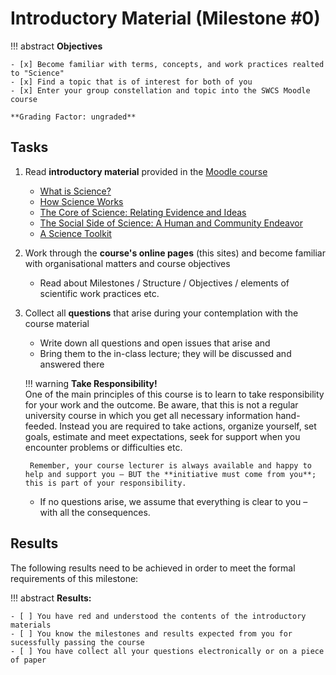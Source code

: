 # Introductory Material (Milestone #0)

!!! abstract
    **Objectives**

    - [x] Become familiar with terms, concepts, and work practices realted to "Science"
    - [x] Find a topic that is of interest for both of you
    - [x] Enter your group constellation and topic into the SWCS Moodle course

    **Grading Factor: ungraded**


## Tasks

1. Read **introductory material** provided in the [Moodle course](https://lernen.h-da.de/course/view.php?id=6893)
    - [What is Science?](https://lernen.h-da.de/mod/resource/view.php?id=303116)
    - [How Science Works](https://lernen.h-da.de/mod/resource/view.php?id=303119)
    - [The Core of Science: Relating Evidence and Ideas](https://lernen.h-da.de/mod/resource/view.php?id=303120)
    - [The Social Side of Science: A Human and Community Endeavor](https://lernen.h-da.de/mod/resource/view.php?id=303122)
    - [A Science Toolkit](https://lernen.h-da.de/mod/resource/view.php?id=303123)

2. Work through the **course's online pages** (this sites) and become familiar with organisational matters and course objectives
    - Read about Milestones / Structure / Objectives / elements of scientific work practices etc.


3. Collect all **questions** that arise during your contemplation with the course material
    - Write down all questions and open issues that arise and 
    - Bring them to the in-class lecture; they will be discussed and answered there

    !!! warning
        **Take Responsibility!**  
        One of the main principles of this course is to learn to take responsibility for your work and the outcome. Be aware, that this is not a regular university course in which you get all necessary information hand-feeded. Instead you are required to take actions, organize yourself, set goals, estimate and meet expectations, seek for support when you encounter problems or difficulties etc.  
        
        Remember, your course lecturer is always available and happy to help and support you – BUT the **initiative must come from you**; this is part of your responsibility.

    - If no questions arise, we assume that everything is clear to you – with all the consequences. 

## Results

The following results need to be achieved in order to meet the formal requirements of this milestone:

!!! abstract
    __Results:__

    - [ ] You have red and understood the contents of the introductory materials
    - [ ] You know the milestones and results expected from you for sucessfully passing the course
    - [ ] You have collect all your questions electronically or on a piece of paper 
